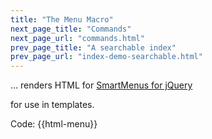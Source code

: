 ```yaml
---
title: "The Menu Macro"
next_page_title: "Commands"
next_page_url: "commands.html"
prev_page_title: "A searchable index"
prev_page_url: "index-demo-searchable.html"
---
```



… renders HTML for [SmartMenus for jQuery](https://www.smartmenus.org/)

for use in templates.

Code: &#0123;&#0123;html-menu&#0125;&#0125;
